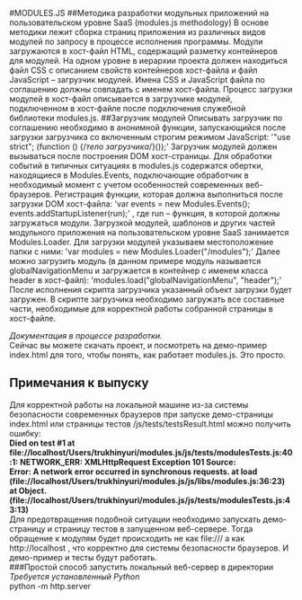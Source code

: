 #MODULES.JS
##Методика разработки модульных приложений на пользовательском уровне SaaS (modules.js methodology)
В основе методики лежит сборка страниц приложения из различных видов модулей по запросу в процессе исполнения программы. Модули загружаются в хост-файл HTML, содержащий разметку контейнеров для модулей. На одном уровне в иерархии проекта должен находиться файл CSS с описанием свойств контейнеров хост-файла и файл JavaScript – загрузчик модулей. Имена CSS и JavaScript файла по соглашению должны совпадать с именем хост-файла. Процесс загрузки модулей в хост-файл описывается в загрузчике модулей, подключенном в хост-файле после подключения служебной библиотеки modules.js.
##Загрузчик модулей
Описывать загрузчик по соглашению необходимо в анонимной функции, запускающийся после загрузки загрузчика со включенным строгим режимом JavaScript:
'"use strict"; (function () {/*тело загрузчика*/}());'
Загрузчик модулей должен вызываться после построения DOM хост-страницы. Для обработки событий в типичных ситуациях в modules.js содержатся обертки, находящиеся в Modules.Events, подключающие обработчик в необходимый момент с учетом особенностей современных веб-браузеров. Регистрация функции, которая должна выполниться после загрузки DOM хост-файла:
'var events = new Modules.Events(); events.addStartupListener(run);'
, где run – функция, в которой должны загружаться модули.
Загрузкой модулей, шаблонов и других частей модульного приложения на пользовательском уровне SaaS занимается Modules.Loader. 
Для загрузки модулей указываем местоположение папки с ними:
'var modules = new Modules.Loader("/modules");'
Далее можно загрузить модуль (в данном примере модуль называется globalNavigationMenu и загружается в контейнер с именем класса header в хост-файл):
'modules.load("globalNavigationMenu", "header");'
После исполнения скрипта загрузчика указанный объект загрузки будет загружен. В скрипте загрузчика необходимо загружать все составные части, необходимые для корректной работы собранной страницы в хост-файле.

*Документация в процессе разработки.*   
Сейчас вы можете скачать проект, и посмотреть на демо-пример index.html для того, чтобы понять, как работает modules.js. Это просто.
## Примечания к выпуску
Для корректной работы на локальной машине из-за системы безопасности современных браузеров при запуске демо-страницы index.html или страницы тестов /js/tests/testsResult.html можно получить ошибку:  
**Died on test #1     at file://localhost/Users/trukhinyuri/modules.js/js/tests/modulesTests.js:40:1: NETWORK_ERR: XMLHttpRequest Exception 101
Source: 	
Error: A network error occurred in synchronous requests.
    at load (file://localhost/Users/trukhinyuri/modules.js/js/libs/modules.js:36:23)
    at Object.<anonymous> (file://localhost/Users/trukhinyuri/modules.js/js/tests/modulesTests.js:43:13)**  
 Для предотвращения подобной ситуации необходимо запускать демо-страницу и страницу тестов в запущенном веб-сервере. Тогда обращение к модулям будет происходить не как file:/// а как http://localhost , что корректно для системы безопасности браузеров. И демо-пример и тесты будут работать.    
###Простой способ запустить локальный веб-сервер в директории
*Требуется установленный Python*  
python -m http.server